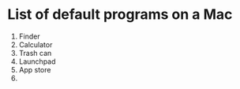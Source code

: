 # List of default programs on a Mac

1. Finder
2. Calculator
3. Trash can
4. Launchpad
5. App store
6. 
